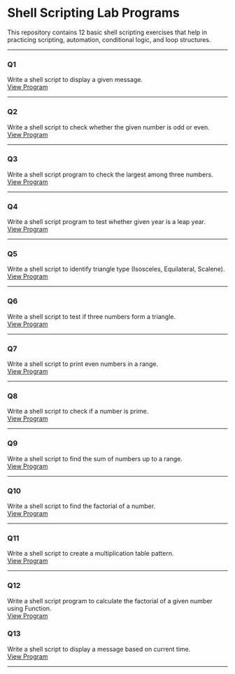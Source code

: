 # Shell Scripting Lab Programs

This repository contains 12 basic shell scripting exercises that help in practicing scripting, automation, conditional logic, and loop structures.

---

### Q1  
Write a shell script to display a given message.  
[View Program](./Q1.sh)

---

### Q2  
Write a shell script to check whether the given number is odd or even.  
[View Program](./Q2.sh)

---

### Q3  
Write a shell script program to check the largest among three numbers. 
[View Program](./Q3.sh)

---

### Q4  
Write a shell script program to test whether given year is a leap year.  
[View Program](./Q4.sh)

---

### Q5  
Write a shell script to identify triangle type (Isosceles, Equilateral, Scalene).  
[View Program](./Q5.sh)

---

### Q6  
Write a shell script to test if three numbers form a triangle.  
[View Program](./Q6.sh)

---

### Q7  
Write a shell script to print even numbers in a range.  
[View Program](./Q7.sh)

---

### Q8  
Write a shell script to check if a number is prime.  
[View Program](./Q8.sh)

---

### Q9  
Write a shell script to find the sum of numbers up to a range.  
[View Program](./Q9.sh)

---

### Q10  
Write a shell script to find the factorial of a number.  
[View Program](./Q10.sh)

---

### Q11  
Write a shell script to create a multiplication table pattern.  
[View Program](./Q11.sh)

---

### Q12  
Write a shell script program to calculate the factorial of a given number using Function.<BR>
[View Program](./Q12.sh)


### Q13
Write a shell script to display a message based on current time.  
[View Program](./Q13.sh)

---

